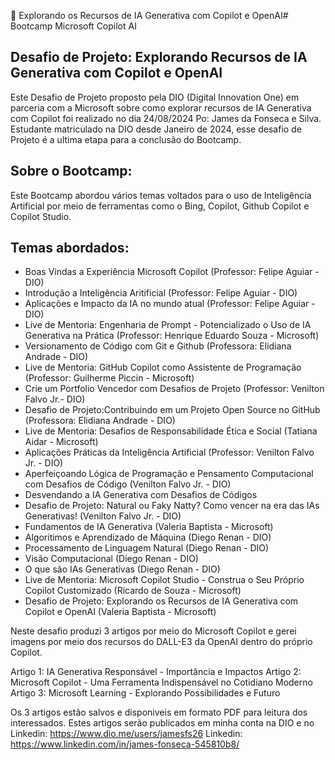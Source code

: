 
Explorando os Recursos de IA Generativa com Copilot e OpenAI# Bootcamp Microsoft Copilot AI

## Desafio de Projeto: Explorando Recursos de IA Generativa com Copilot e OpenAI
Este Desafio de Projeto proposto pela DIO (Digital Innovation One) em parceria com a Microsoft sobre como explorar recursos de IA Generativa com Copilot foi realizado no dia 24/08/2024 Po: James da Fonseca e Silva. Estudante matriculado na DIO desde Janeiro de 2024, esse desafio de Projeto é a ultima etapa para a conclusão do Bootcamp.

## Sobre o Bootcamp:
Este Bootcamp abordou vários temas voltados para o uso de Inteligência Artificial por meio de ferramentas como o Bing, Copilot, Github Copilot e Copilot Studio.

## Temas abordados:
* Boas Vindas a Experiência Microsoft Copilot (Professor: Felipe Aguiar - DIO)
* Introdução a Inteligência Aritificial (Professor: Felipe Aguiar - DIO)
* Aplicações e Impacto da IA no mundo atual (Professor: Felipe Aguiar - DIO)
* Live de Mentoria: Engenharia de Prompt - Potencializado o Uso de IA Generativa na Prática (Professor: Henrique Eduardo Souza - Microsoft)
* Versionamento de Código com Git e Github (Professora: Elidiana Andrade - DIO)
* Live de Mentoria: GitHub Copilot como Assistente de Programação (Professor: Guilherme Piccin - Microsoft)
* Crie um Portfolio Vencedor com Desafios de Projeto (Professor: Venilton Falvo Jr.- DIO)
* Desafio de Projeto:Contribuindo em um Projeto Open Source no GitHub (Professora: Elidiana Andrade - DIO)
* Live de Mentoria: Desafios de Responsabilidade Ética e Social (Tatiana Aidar - Microsoft)
* Aplicações Práticas da Inteligência Artificial (Professor: Venilton Falvo Jr. - DIO)
* Aperfeiçoando Lógica de Programação e Pensamento Computacional com Desafios de Código (Venilton Falvo Jr. - DIO)
* Desvendando a IA Generativa com Desafios de Códigos
* Desafio de Projeto: Natural ou Faky Natty? Como vencer na era das IAs Generativas! (Venilton Falvo Jr. - DIO)
* Fundamentos de IA Generativa (Valeria Baptista - Microsoft)
* Algoritimos e Aprendizado de Máquina (Diego Renan - DIO)
* Processamento de Linguagem Natural (Diego Renan - DIO)
* Visão Computacional (Diego Renan - DIO)
* O que são IAs Generativas (Diego Renan - DIO)
* Live de Mentoria: Microsoft Copilot Studio - Construa o Seu Próprio Copilot Customizado (Ricardo de Souza - Microsoft)
* Desafio de Projeto: Explorando os Recursos de IA Generativa com Copilot e OpenAI (Valeria Baptista - Microsoft)

Neste desafio produzi 3 artigos por meio do Microsoft Copilot e gerei imagens por meio dos recursos do DALL-E3 da OpenAI dentro do próprio Copilot.

Artigo 1: IA Generativa Responsável - Importância e Impactos
Artigo 2: Microsoft Copilot - Uma Ferramenta Indispensável no Cotidiano Moderno
Artigo 3: Microsoft Learning - Explorando Possibilidades e Futuro

Os 3 artigos estão salvos e disponiveis em formato PDF para leitura dos interessados. Estes artigos serão publicados em minha conta na DIO e no Linkedin:
https://www.dio.me/users/jamesfs26
Linkedin:
https://www.linkedin.com/in/james-fonseca-545810b8/


